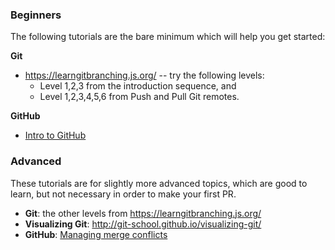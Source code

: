 ### Beginners

The following tutorials are the bare minimum which will help you get started:

**Git**
- https://learngitbranching.js.org/ -- try the following levels:
  - Level 1,2,3 from the introduction sequence, and
  - Level 1,2,3,4,5,6 from Push and Pull Git remotes.

**GitHub**
- [Intro to GitHub](https://lab.github.com/courses/introduction-to-github)

### Advanced

These tutorials are for slightly more advanced topics, which are good to learn, but not necessary in order to make your first PR.

- **Git**: the other levels from https://learngitbranching.js.org/
- **Visualizing Git**: http://git-school.github.io/visualizing-git/
- **GitHub**: [Managing merge conflicts](https://lab.github.com/courses/managing-merge-conflicts)
